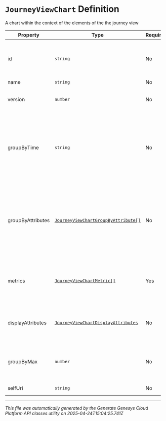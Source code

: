 # `JourneyViewChart` Definition

A chart within the context of the elements of the the journey view

| Property | Type | Required | Description |
|----------|------|----------|-------------|
| id | `string` | No | The globally unique identifier for the object. |
| name | `string` | No |  |
| version | `number` | No | The version of the journey view chart |
| groupByTime | `string` | No | A time unit to group the metrics by. There is a limit on the number of groupBy properties which can be specified. |
| groupByAttributes | [`JourneyViewChartGroupByAttribute[]`](journeyviewchartgroupbyattribute-definition.md) | No | A list of attributes to group the metrics by. There is a limit on the number of groupBy properties which can be specified. |
| metrics | [`JourneyViewChartMetric[]`](journeyviewchartmetric-definition.md) | Yes | A list of metrics to calculate within the chart by (aka the y axis) |
| displayAttributes | [`JourneyViewChartDisplayAttributes`](journeyviewchartdisplayattributes-definition.md) | No | Optional display attributes for rendering the chart |
| groupByMax | `number` | No | A maximum on the number of values being grouped by |
| selfUri | `string` | No | The URI for this object |

---

*This file was automatically generated by the Generate Genesys Cloud Platform API classes utility on 2025-04-24T15:04:25.741Z*